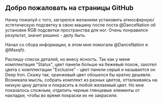## Добро пожаловать на страницы GitHub
Начну пожалуй с того, загорелся желанием установить атмосферную/эстетическую подсветку в свою машину после поста @DanceNation об установке RGB подсветки пространства для ног. Очень понравился результат, значит решено - делу быть.

Начал со сбора информации, в этом мне помогали @DanceNation и @Maxqfz. 

Распишу список деталей, но внесу ясность. Так как у меня комплектация "Status", цвет панели больше на бежевый похож, захотел цвета с комплектации "Exclusive" - цвет панели серый и называется он Deep Iron. Скажу так, оранжевый цвет обошелся бы кратно дешевле. Возникала мысль, собрать комплект из разных цветов, отталкиваясь на низкую цену детали и покрасить в любой желаемый цвет. Но мне показалось сложным, отделить черные глянцевые элементы от накладки, чтобы во время покраски их не закрасили.
